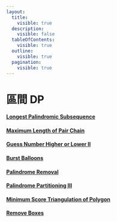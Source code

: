 ```yaml
---
layout:
  title:
    visible: true
  description:
    visible: false
  tableOfContents:
    visible: true
  outline:
    visible: true
  pagination:
    visible: true
---
```


# 區間 DP

#### [Longest Palindromic Subsequence](https://leetcode.com/problems/longest-palindromic-subsequence)

#### [Maximum Length of Pair Chain](https://leetcode.com/problems/maximum-length-of-pair-chain)

#### [Guess Number Higher or Lower II](https://leetcode.com/problems/guess-number-higher-or-lower-ii)

#### [Burst Balloons](https://leetcode.com/problems/burst-balloons)

#### [Palindrome Removal](https://leetcode.com/problems/palindrome-removal)

#### [Palindrome Partitioning III](https://leetcode.com/problems/palindrome-partitioning-iii)

#### [Minimum Score Triangulation of Polygon](https://leetcode.com/problems/minimum-score-triangulation-of-polygon/)

#### [Remove Boxes](https://leetcode.com/problems/remove-boxes)
